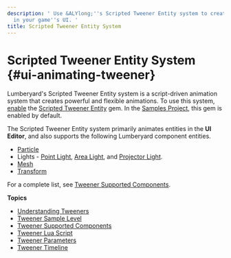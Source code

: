 ```yaml
---
description: ' Use &ALYlong;''s Scripted Tweener Entity system to create animations
  in your game''s UI. '
title: Scripted Tweener Entity System
---
```

# Scripted Tweener Entity System {#ui-animating-tweener}

Lumberyard's Scripted Tweener Entity system is a script\-driven animation system that creates powerful and flexible animations\. To use this system, [enable](/docs/userguide/gems/using-project-configurator.md) the [Scripted Tweener Entity](/docs/userguide/gems/builtin/scripted-tweener.md) gem\. In the [Samples Project](/docs/userguide/samples/projects/samples.md), this gem is enabled by default\.

The Scripted Tweener Entity system primarily animates entities in the **UI Editor**, and also supports the following Lumberyard component entities\.
+ [Particle](/docs/userguide/components/particle.md)
+ Lights - [Point Light](/docs/userguide/components/point-light.md), [Area Light](/docs/userguide/components/area-light.md), and [Projector Light](/docs/userguide/components/projector-light.md)\.
+ [Mesh](/docs/userguide/components/static-mesh.md)
+ [Transform](/docs/userguide/components/transform.md)

For a complete list, see [Tweener Supported Components](/docs/userguide/ui/animating/tweener-components.md)\.

**Topics**
+ [Understanding Tweeners](/docs/userguide/ui/animating/tweener-understanding.md)
+ [Tweener Sample Level](/docs/userguide/ui/animating/tweener-sample.md)
+ [Tweener Supported Components](/docs/userguide/ui/animating/tweener-components.md)
+ [Tweener Lua Script](/docs/userguide/ui/animating/tweener-lua-code.md)
+ [Tweener Parameters](/docs/userguide/ui/animating/tweener-parameters.md)
+ [Tweener Timeline](/docs/userguide/ui/animating/tweener-timeline.md)
